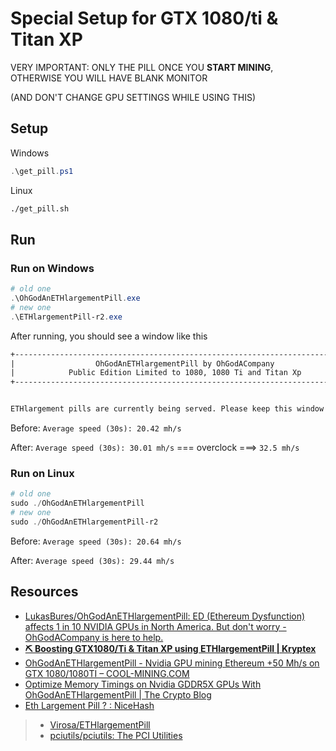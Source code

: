 # Special Setup for GTX 1080/ti & Titan XP

VERY IMPORTANT: ONLY THE PILL ONCE YOU **START MINING**, OTHERWISE YOU WILL HAVE BLANK MONITOR

(AND DON'T CHANGE GPU SETTINGS WHILE USING THIS)

## Setup

Windows

```powershell
.\get_pill.ps1
```

Linux

```bash
./get_pill.sh
```

## Run

### Run on Windows

```powershell
# old one
.\OhGodAnETHlargementPill.exe
# new one
.\ETHlargementPill-r2.exe
```

After running, you should see a window like this

```txt
+----------------------------------------------------------------------------+
|                  OhGodAnETHlargementPill by OhGodACompany                  |
|            Public Edition Limited to 1080, 1080 Ti and Titan Xp            |
+----------------------------------------------------------------------------+


ETHlargement pills are currently being served. Please keep this window open, and we'll continue dosing your cards as needed.
```

Before: `Average speed (30s): 20.42 mh/s`

After: `Average speed (30s): 30.01 mh/s` === overclock ===> `32.5 mh/s`

### Run on Linux

```powershell
# old one
sudo ./OhGodAnETHlargementPill
# new one
sudo ./OhGodAnETHlargementPill-r2
```

Before: `Average speed (30s): 20.64 mh/s`

After: `Average speed (30s): 29.44 mh/s`

## Resources

* [LukasBures/OhGodAnETHlargementPill: ED (Ethereum Dysfunction) affects 1 in 10 NVIDIA GPUs in North America. But don't worry - OhGodACompany is here to help.](https://github.com/LukasBures/OhGodAnETHlargementPill)
* [**⛏ Boosting GTX1080/Ti & Titan XP using ETHlargementPill | Kryptex**](https://www.kryptex.org/en/articles/ethlargementpill-en)
* [OhGodAnETHlargementPill - Nvidia GPU mining Ethereum +50 Mh/s on GTX 1080/1080TI – COOL-MINING.COM](https://cool-mining.com/en/mining-en/download-ohgodanethlargementpill-ethlargementpill/)
* [Optimize Memory Timings on Nvidia GDDR5X GPUs With OhGodAnETHlargementPill | The Crypto Blog](https://medium.com/crypto-blog/optimize-ethereum-mining-on-gtx-1080-gpus-with-ohgodanethlargementpill-ff1d0427f439)
* [Eth Largement Pill ? : NiceHash](https://www.reddit.com/r/NiceHash/comments/klfwu0/eth_largement_pill/)

> * [Virosa/ETHlargementPill](https://github.com/Virosa/ETHlargementPill)
> * [pciutils/pciutils: The PCI Utilities](https://github.com/pciutils/pciutils)
